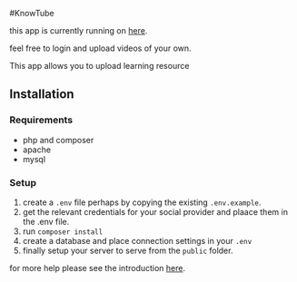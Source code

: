 #KnowTube

this app is currently running on [here](https://knowtube.herokuapp.com).

feel free to login and upload videos of your own.

This app allows you to upload learning resource
## Installation
### Requirements
 - php and composer
 - apache
 - mysql

### Setup

1. create a `.env` file perhaps by copying the existing `.env.example`.
2. get the relevant credentials for your social provider and plaace them
   in the .env file.
2. run `composer install`
3. create a database and place connection settings in your `.env`
4. finally setup your server to serve from the `public` folder.

for more help please see the introduction [here](http://laravel.com/docs/5.1#installation).

